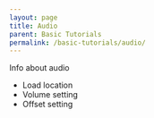 ```yaml
---
layout: page
title: Audio
parent: Basic Tutorials
permalink: /basic-tutorials/audio/
---
```


Info about audio

- Load location
- Volume setting
- Offset setting